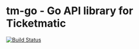 # tm-go - Go API library for Ticketmatic

[![Build Status](https://travis-ci.org/ticketmatic/tm-go.svg?branch=master)](https://travis-ci.org/ticketmatic/tm-go)
